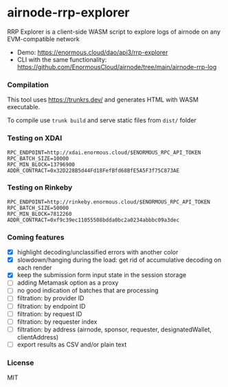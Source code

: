 # airnode-rrp-explorer

RRP Explorer is a client-side WASM script to explore logs of airnode on any EVM-compatible network

- Demo: https://enormous.cloud/dao/api3/rrp-explorer
- CLI with the same functionality: https://github.com/EnormousCloud/airnode/tree/main/airnode-rrp-log

### Compilation

This tool uses https://trunkrs.dev/ and generates HTML with WASM executable.

To compile use `trunk build` and serve static files from `dist/` folder

### Testing on XDAI

```
RPC_ENDPOINT=http://xdai.enormous.cloud/$ENORMOUS_RPC_API_TOKEN
RPC_BATCH_SIZE=10000
RPC_MIN_BLOCK=13796900
ADDR_CONTRACT=0x32D228B5d44Fd18FefBfd68BfE5A5F3f75C873AE
```

### Testing on Rinkeby

```
RPC_ENDPOINT=http://rinkeby.enormous.cloud/$ENORMOUS_RPC_API_TOKEN
RPC_BATCH_SIZE=50000
RPC_MIN_BLOCK=7812260
ADDR_CONTRACT=0xf9c39ec11055508bdda0bc2a0234abbbc09a3dec
```

### Coming features
- [x]  highlight decoding/unclassified errors with another color
- [x]  slowdown/hanging during the load: get rid of accumulative decoding on each render
- [x]  keep the submission form input state in the session storage
- [ ]  adding Metamask option as a proxy
- [ ]  no good indication of batches that are processing
- [ ]  filtration: by provider ID
- [ ]  filtration: by endpoint ID
- [ ]  filtration: by request ID
- [ ]  filtration: by requester index
- [ ]  filtration: by address (airnode, sponsor, requester, designatedWallet, clientAddress)
- [ ]  export results as CSV and/or plain text

### License
MIT